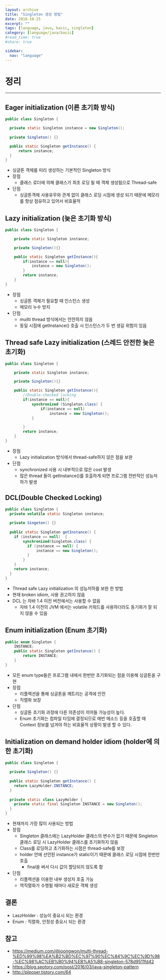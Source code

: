```yaml
---
layout: archive
title: "Singleton 생성 방법"
date: 2018-10-25
excerpt: ""
tags: [language, java, basic, singleton]
category: [language/java/basic]
#read_time: true
#share: true

sidebar:
  nav: "language"
---
```


# 정리

* * *

## Eager initialization (이른 초기화 방식)

```java
public class Singleton {

  private static Singleton instance = new Singleton();
  
  private Singleton() {}

  public static Singleton getInstance() {
      return instance;
  }
}
```

* 싱글톤 객체를 미리 생성하는 기본적인 Singleton 방식
* 장점
  * 클래스 로더에 의해 클래스가 최초 로딩 될 때 객체 생성됨으로 Thread-safe
* 단점
  * 싱글톤객체 사용유무와 관계 없이 클래스 로딩 시점에 생성 되기 때문에 메모리를 항상 점유하고 있어서 비효율적

## Lazy initialization (늦은 초기화 방식)

```java
public class Singleton {

    private static Singleton instance;

    private Singleton(){}

    public static Singleton getInstance(){
        if(instance == null){
            instance = new Singleton();
        }
        return instance;
    }
}
```

* 장점
  * 싱글톤 객체가 필요할 때 인스턴스 생성
  * 메모리 누수 방지
* 단점
  * muilti thread 방식에서는 안전하지 않음
  * 동일 시점에 getInstance() 호출 시 인스턴스가 두 번 생길 위험이 있음

## Thread safe Lazy initialization (스레드 안전한 늦은 초기화)

``` java
public class Singleton {

    private static Singleton instance;

    private Singleton(){}

    public static Singleton getInstance(){
        //Double-checked locking
        if(instance == null){
            synchronized (Singleton.class) {
                if(instance == null)
                    instance = new Singleton();
            }

        }
        return instance;
    }
}
```

* 장점
  * Lazy initialization 방식에서 thread-safe하지 않은 점을 보완
* 단점
  * synchronized 사용 시 내부적으로 많은 cost 발생
  * 많은 thread 들이 getInstance()를 호출하게 되면 프로그램 전반적인 성능저하가 발생

## DCL(Double Checked Locking)

```java
public class Singleton {
  private volatile static Singleton instance;
  
  private Singeton() {}
  
  public static Singleton getInstance() {
    if (instance == null)  {
        synchronized(Singleton.class) {
          if (instance == null) {
              instance == new Singleton();  
          }
        }
    }
    return instance;
  }
}
```

* Thread safe Lazy initialization 의 성능저하를 보완 한 방법
* 현재 broken idiom, 사용 권고하지 않음
* DCL 는 자바 1.4 이전 버전에서는 사용할 수 없음
  * 자바 1.4 이전의 JVM 에서는 volatile 키워드를 사용하더라도 동기화가 잘 되지 않을 수 있음

## Enum initialization (Enum 초기화)

```java
public enum Singleton {
    INSTANCE;
    public static Singleton getInstance() {
        return INSTANCE;
    }
}
```

* 모든 enum type들은 프로그램 내에서 한번만 초기화되는 점을 이용해 싱글톤을 구현
* 장점
  * 리플렉션을 통해 싱글톤을 깨트리는 공격에 안전
  * 직렬화 보장
* 단점
  * 싱글톤 초기화 과정에 다른 의존성이 끼어들 가능성이 높다.
  * Enum 초기화는 컴파일 타임에 결정되므로 매번 메소드 등을 호출할 때 Context 정보를 넘겨야 하는 비효율적 상황이 발생 할 수 있다.

## Initialization on demand holder idiom (holder에 의한 초기화)

```java
public class Singleton {
  
  private Singleton() {}
  
  public static Singleton getInstance() {
    return LazyHolder.INSTANCE;
  }
  
  private static class LazyHolder {
    private static final Singleton INSTANCE = new Singleton();  
  }
}
```

* 현재까지 가장 많이 사용되는 방법
* 장점
  * Singleton 클래스에는 LazyHolder 클래스의 변수가 없기 때문에 Singleton 클래스 로딩 시 LazyHolder 클래스를 초기화하지 않음
  * Class를 로딩하고 초기화하는 시점은 thread-safe를 보장
  * holder 안에 선언된 instance가 static이기 때문에 클래스 로딩 시점에 한번만 호출
    * final을 써서 다시 값이 할당되지 않도록 함
* 단점
  * 리플렉션을 이용한 내부 생성자 호출 가능
  * 역직렬화가 수행될 때마다 새로운 객체 생성

## 결론

* LaszHolder : 성능이 중요시 되는 환경
* Enum : 직렬화, 안정성 중요시 되는 환경

## 참고

* <https://medium.com/@joongwon/multi-thread-%ED%99%98%EA%B2%BD%EC%97%90%EC%84%9C%EC%9D%98-%EC%98%AC%EB%B0%94%EB%A5%B8-singleton-578d9511fd42>
* <https://blog.seotory.com/post/2016/03/java-singleton-pattern>
* <http://plposer.tistory.com/64>